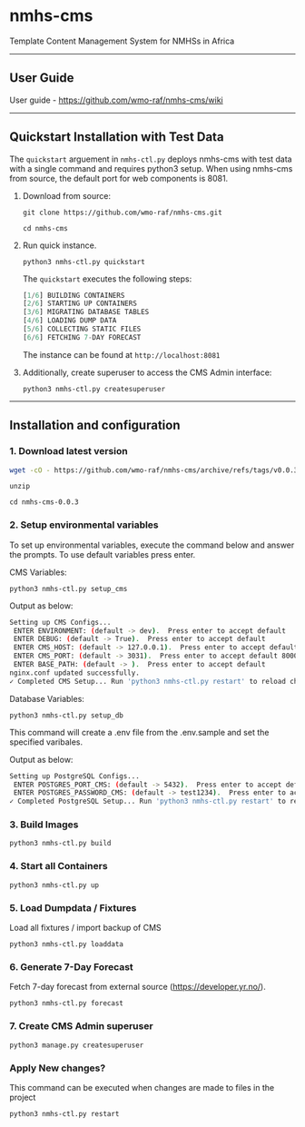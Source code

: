 # nmhs-cms

Template Content Management System for NMHSs in Africa

---

## User Guide

User guide - https://github.com/wmo-raf/nmhs-cms/wiki

---
## Quickstart Installation with Test Data

The `quickstart` arguement in `nmhs-ctl.py` deploys nmhs-cms with test data with a single command and requires python3 setup. When using nmhs-cms from source, the default port for web components is 8081.

1. Download from source:

    `git clone https://github.com/wmo-raf/nmhs-cms.git`

    `cd nmhs-cms`

2. Run quick instance.

    `python3 nmhs-ctl.py quickstart`


    The `quickstart` executes the following steps:

    ```py
    [1/6] BUILDING CONTAINERS
    [2/6] STARTING UP CONTAINERS 
    [3/6] MIGRATING DATABASE TABLES
    [4/6] LOADING DUMP DATA
    [5/6] COLLECTING STATIC FILES
    [6/6] FETCHING 7-DAY FORECAST
    ```

    The instance can be found at `http://localhost:8081`

3. Additionally, create superuser to access the CMS Admin interface:

    `python3 nmhs-ctl.py createsuperuser`

---

## Installation and configuration

### 1. Download latest version

```sh
wget -cO - https://github.com/wmo-raf/nmhs-cms/archive/refs/tags/v0.0.3.zip > nmhs-cms.zip
```

`unzip`

`cd nmhs-cms-0.0.3`

### 2. Setup environmental variables

To set up environmental variables, execute the command below and answer the prompts. To use default variables press enter.

CMS Variables:

`python3 nmhs-ctl.py setup_cms`

Output as below:

```sh
Setting up CMS Configs...
 ENTER ENVIRONMENT: (default -> dev).  Press enter to accept default
 ENTER DEBUG: (default -> True).  Press enter to accept default
 ENTER CMS_HOST: (default -> 127.0.0.1).  Press enter to accept default
 ENTER CMS_PORT: (default -> 3031).  Press enter to accept default 8000
 ENTER BASE_PATH: (default -> ).  Press enter to accept default
nginx.conf updated successfully.
✓ Completed CMS Setup... Run 'python3 nmhs-ctl.py restart' to reload changes
```

Database Variables:

`python3 nmhs-ctl.py setup_db`

This command will create a .env file from the .env.sample and set the specified varibales.

Output as below:

```sh
Setting up PostgreSQL Configs...
 ENTER POSTGRES_PORT_CMS: (default -> 5432).  Press enter to accept default
 ENTER POSTGRES_PASSWORD_CMS: (default -> test1234).  Press enter to accept default
✓ Completed PostgreSQL Setup... Run 'python3 nmhs-ctl.py restart' to reload changes
```

### 3. Build Images

`python3 nmhs-ctl.py build`

### 4. Start all Containers

`python3 nmhs-ctl.py up`

### 5. Load Dumpdata / Fixtures

Load all fixtures / import backup of CMS

`python3 nmhs-ctl.py loaddata`

### 6. Generate 7-Day Forecast

Fetch 7-day forecast from external source (https://developer.yr.no/).

`python3 nmhs-ctl.py forecast`

### 7. Create CMS Admin superuser

`python3 manage.py createsuperuser`

### Apply New changes?

This command can be executed when changes are made to files in the project 

`python3 nmhs-ctl.py restart`

